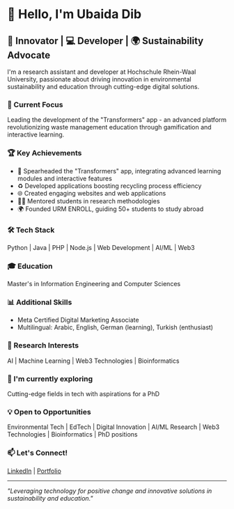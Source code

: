 # 👋 Hello, I'm Ubaida Dib

## 🚀 Innovator | 💻 Developer | 🌍 Sustainability Advocate

I'm a research assistant and developer at Hochschule Rhein-Waal University, passionate about driving innovation in environmental sustainability and education through cutting-edge digital solutions.

### 🔭 Current Focus
Leading the development of the "Transformers" app - an advanced platform revolutionizing waste management education through gamification and interactive learning.

### 🏆 Key Achievements
- 📱 Spearheaded the "Transformers" app, integrating advanced learning modules and interactive features
- ♻️ Developed applications boosting recycling process efficiency
- 🌐 Created engaging websites and web applications
- 👨‍🏫 Mentored students in research methodologies
- 🌍 Founded URM ENROLL, guiding 50+ students to study abroad

### 🛠 Tech Stack
Python | Java | PHP | Node.js | Web Development | AI/ML | Web3

### 🎓 Education
Master's in Information Engineering and Computer Sciences

### 📊 Additional Skills
- Meta Certified Digital Marketing Associate
- Multilingual: Arabic, English, German (learning), Turkish (enthusiast)

### 🔬 Research Interests
AI | Machine Learning | Web3 Technologies | Bioinformatics

### 🌱 I'm currently exploring
Cutting-edge fields in tech with aspirations for a PhD

### 💡 Open to Opportunities
Environmental Tech | EdTech | Digital Innovation | AI/ML Research | Web3 Technologies | Bioinformatics | PhD positions

### 📫 Let's Connect!
[LinkedIn](https://www.linkedin.com/in/ubaidadib/) | [Portfolio](https://www.ubaidadib.com)

---

*"Leveraging technology for positive change and innovative solutions in sustainability and education."*

